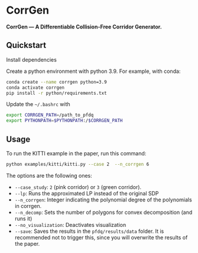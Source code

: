 # CorrGen

**CorrGen — A Differentiable Collision-Free Corridor Generator.**

## Quickstart

Install dependencies

Create a python environment with python 3.9. For example, with conda:

```bash
conda create --name corrgen python=3.9
conda activate corrgen
pip install -r python/requirements.txt
```

Update the `~/.bashrc` with

```bash
export CORRGEN_PATH=/path_to_pfdq
export PYTHONPATH=$PYTHONPATH:/$CORRGEN_PATH
```

## Usage

To run the KITTI example in the paper, run this command:

```bash
python examples/kitti/kitti.py --case 2  --n_corrgen 6
```

The options are the following ones:

- `--case_study`: `2` (pink corridor) or `3` (green corridor).
- `--lp`: Runs the approximated LP instead of the original SDP
- `--n_corrgen`: Integer indicating the polynomial degree of the polynomials in corrgen.
- `--n_decomp`: Sets the number of polygons for convex decomposition (and runs it)
- `--no_visualization`: Deactivates visualization
- `--save`: Saves the results in the `pfdq/results/data` folder. It is recommended not to trigger this, since you will overwrite the results of the paper.
